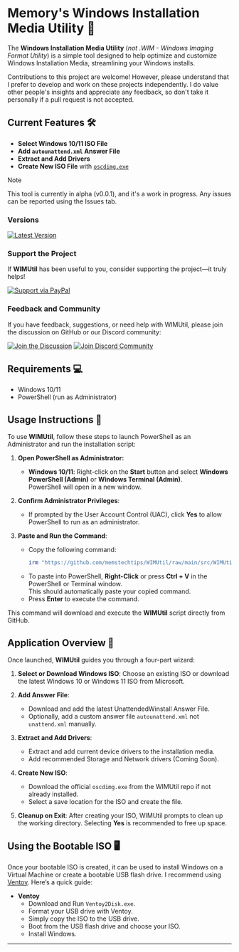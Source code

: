 # Memory's Windows Installation Media Utility 🚀
The **Windows Installation Media Utility** (*not .WIM - Windows Imaging Format Utility*) is a simple tool designed to help optimize and customize Windows Installation Media, streamlining your Windows installs.

Contributions to this project are welcome! However, please understand that I prefer to develop and work on these projects independently. I do value other people's insights and appreciate any feedback, so don't take it personally if a pull request is not accepted.

## Current Features 🛠️
- **Select Windows 10/11 ISO File**
- **Add `autounattend.xml` Answer File**
- **Extract and Add Drivers**
- **Create New ISO File** with [`oscdimg.exe`](https://docs.microsoft.com/en-us/windows-hardware/manufacture/desktop/oscdimg-command-line-options) 

> [!NOTE]
> This tool is currently in alpha (v0.0.1), and it's a work in progress. Any issues can be reported using the Issues tab.

### Versions

[![Latest Version](https://img.shields.io/badge/Version-0.0.1Alpha%20Latest-0078D4?style=for-the-badge&logo=github&logoColor=white)](https://github.com/memstechtips/WIMUtil/releases/tag/v0.0.1)

### Support the Project

If **WIMUtil** has been useful to you, consider supporting the project—it truly helps!

[![Support via PayPal](https://img.shields.io/badge/Support-via%20PayPal-FFD700?style=for-the-badge&logo=paypal&logoColor=white)](https://paypal.me/memstech)

### Feedback and Community

If you have feedback, suggestions, or need help with WIMUtil, please join the discussion on GitHub or our Discord community:

[![Join the Discussion](https://img.shields.io/badge/Join-the%20Discussion-2D9F2D?style=for-the-badge&logo=github&logoColor=white)](https://github.com/memstechtips/WIMUtil/discussions)
[![Join Discord Community](https://img.shields.io/badge/Join-Discord%20Community-5865F2?style=for-the-badge&logo=discord&logoColor=white)](https://www.discord.gg/zWGANV8QAX)

## Requirements 💻
- Windows 10/11
- PowerShell (run as Administrator)

## Usage Instructions 📜

To use **WIMUtil**, follow these steps to launch PowerShell as an Administrator and run the installation script:

1. **Open PowerShell as Administrator:**
   - **Windows 10/11**: Right-click on the **Start** button and select **Windows PowerShell (Admin)** or **Windows Terminal (Admin)**. </br> PowerShell will open in a new window.

2. **Confirm Administrator Privileges**: 
   - If prompted by the User Account Control (UAC), click **Yes** to allow PowerShell to run as an administrator.

3. **Paste and Run the Command**:
   - Copy the following command:
     ```powershell
     irm "https://github.com/memstechtips/WIMUtil/raw/main/src/WIMUtil.ps1" | iex 
     ```
   - To paste into PowerShell, **Right-Click** or press **Ctrl + V** in the PowerShell or Terminal window. </br> This should automatically paste your copied command.
   - Press **Enter** to execute the command.

This command will download and execute the **WIMUtil** script directly from GitHub.


## Application Overview 🧩
Once launched, **WIMUtil** guides you through a four-part wizard:

1. **Select or Download Windows ISO**: Choose an existing ISO or download the latest Windows 10 or Windows 11 ISO from Microsoft.

2. **Add Answer File**:
   - Download and add the latest UnattendedWinstall Answer File.
   - Optionally, add a custom answer file `autounattend.xml` not `unattend.xml` manually.

3. **Extract and Add Drivers**:
   - Extract and add current device drivers to the installation media.
   - Add recommended Storage and Network drivers (Coming Soon).

4. **Create New ISO**:
   - Download the official `oscdimg.exe` from the WIMUtil repo if not already installed.
   - Select a save location for the ISO and create the file.

5. **Cleanup on Exit**: After creating your ISO, WIMUtil prompts to clean up the working directory. Selecting **Yes** is recommended to free up space.

## Using the Bootable ISO 🖥️

Once your bootable ISO is created, it can be used to install Windows on a Virtual Machine or create a bootable USB flash drive. I recommend using [Ventoy](https://github.com/ventoy/Ventoy). Here’s a quick guide:

- **Ventoy**
  - Download and Run `Ventoy2Disk.exe`.
  - Format your USB drive with Ventoy.
  - Simply copy the ISO to the USB drive.
  - Boot from the USB flash drive and choose your ISO.
  - Install Windows.
---
